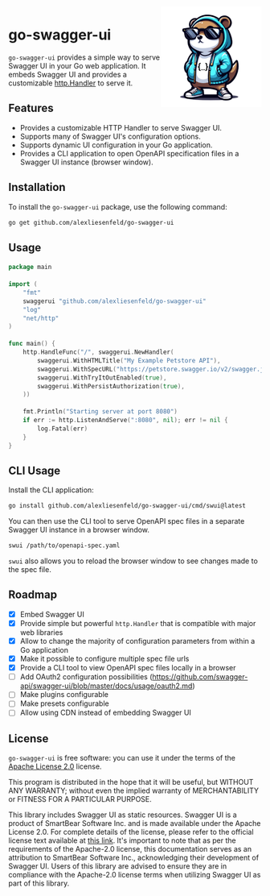 <img src="./assets/logo.png" align="right" height="200"/>

# go-swagger-ui

`go-swagger-ui` provides a simple way to serve Swagger UI in your Go web application. 
It embeds Swagger UI and provides a customizable [http.Handler](https://pkg.go.dev/net/http#Handler) 
to serve it.

## Features

* Provides a customizable HTTP Handler to serve Swagger UI.
* Supports many of Swagger UI's configuration options.
* Supports dynamic UI configuration in your Go application.
* Provides a CLI application to open OpenAPI specification files in a Swagger UI instance (browser window).

## Installation

To install the `go-swagger-ui` package, use the following command:

```bash
go get github.com/alexliesenfeld/go-swagger-ui
```

## Usage
```go
package main

import (
	"fmt"
	swaggerui "github.com/alexliesenfeld/go-swagger-ui"
	"log"
	"net/http"
)

func main() {
	http.HandleFunc("/", swaggerui.NewHandler(
		swaggerui.WithHTMLTitle("My Example Petstore API"),
		swaggerui.WithSpecURL("https://petstore.swagger.io/v2/swagger.json"),
		swaggerui.WithTryItOutEnabled(true),
		swaggerui.WithPersistAuthorization(true),
	))

	fmt.Println("Starting server at port 8080")
	if err := http.ListenAndServe(":8080", nil); err != nil {
		log.Fatal(err)
	}
}
```

## CLI Usage

Install the CLI application:

```bash
go install github.com/alexliesenfeld/go-swagger-ui/cmd/swui@latest
```

You can then use the CLI tool to serve OpenAPI spec files in a separate Swagger UI instance in a browser window.
```bash
swui /path/to/openapi-spec.yaml
```

`swui` also allows you to reload the browser window to see changes made to the spec file.

## Roadmap

- [x] Embed Swagger UI
- [x] Provide simple but powerful `http.Handler` that is compatible with major web libraries
- [x] Allow to change the majority of configuration parameters from within a Go application
- [x] Make it possible to configure multiple spec file urls
- [x] Provide a CLI tool to view OpenAPI spec files locally in a browser
- [ ] Add OAuth2 configuration possibilities (https://github.com/swagger-api/swagger-ui/blob/master/docs/usage/oauth2.md)
- [ ] Make plugins configurable
- [ ] Make presets configurable
- [ ] Allow using CDN instead of embedding Swagger UI

## License

`go-swagger-ui` is free software: you can use it under the terms of the 
[Apache License 2.0](LICENSE) license.

This program is distributed in the hope that it will be useful, but WITHOUT ANY WARRANTY; 
without even the implied warranty of MERCHANTABILITY or FITNESS FOR A PARTICULAR PURPOSE. 

This library includes Swagger UI as static resources. Swagger UI is a product of 
SmartBear Software Inc. and is made available under the Apache License 2.0. 
For complete details of the license, please refer to the official license text available at 
[this link](https://github.com/swagger-api/swagger-ui/blob/master/LICENSE). 
It's important to note that as per the requirements of the Apache-2.0 license, this documentation 
serves as an attribution to SmartBear Software Inc., acknowledging their development of Swagger UI. 
Users of this library are advised to ensure they are in compliance with the Apache-2.0 license terms 
when utilizing Swagger UI as part of this library.

